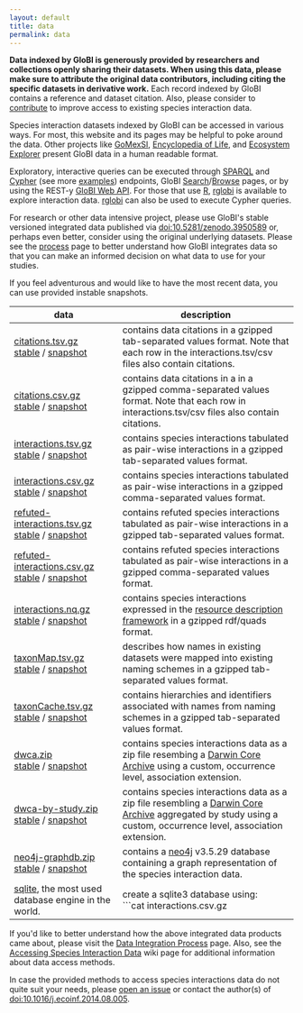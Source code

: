```yaml
---
layout: default
title: data
permalink: data
---
```


**Data indexed by GloBI is generously provided by researchers and collections openly sharing their datasets. When using this data, please make sure to attribute the original data contributors, including citing the specific datasets in derivative work.** Each record indexed by GloBI contains a reference and dataset citation. Also, please consider to [contribute](./contribute) to improve access to existing species interaction data.

Species interaction datasets indexed by GloBI can be accessed in various ways. For most, this website and its pages may be helpful to poke around the data. Other projects like [GoMexSI](http://gomexsi.tamucc.edu), [Encyclopedia of Life](http://eol.org), and [Ecosystem Explorer](http://danielabar.github.io/globi-proto) present GloBI data in a human readable format. 


Exploratory, interactive queries can be executed through [SPARQL](https://lod.globalbioticinteractions.org/globi/sparql?query=SELECT+*+WHERE+%7B%3FX+%3FP+%3FY%7D+LIMIT+10&output=json&stylesheet=%2Fxml-to-html.xsl&force-accept=text%2Fplain) and [Cypher](http://tinyurl.com/whatthingsdohumanseat) (see more [examples](https://github.com/globalbioticinteractions/globalbioticinteractions/wiki/Cypher)) endpoints, GloBI [Search](/index.html)/[Browse](/browse) pages, or by using the REST-y [GloBI Web API](https://github.com/globalbioticinteractions/globalbioticinteractions/wiki/API). For those that use [R](http://r-project.org), [rglobi](http://cran.r-project.org/package=rglobi) is available to explore interaction data. [rglobi](http://cran.r-project.org/package=rglobi) can also be used to execute Cypher queries. 

For research or other data intensive project, please use GloBI's stable versioned integrated data published via [doi:10.5281/zenodo.3950589](https://doi.org/10.5281/zenodo.3950589) or, perhaps even better, consider using the original underlying datasets. Please see the [process](/process) page to better understand how GloBI integrates data so that you can make an informed decision on what data to use for your studies.  

If you feel adventurous and would like to have the most recent data, you can use provided instable snapshots.  

 data | description
 --- | ---
 [citations.tsv.gz](https://zenodo.org/record/5708970/files/citations.tsv.gz) <br/> [stable](https://zenodo.org/record/5708970/files/citations.tsv.gz) / [snapshot](https://depot.globalbioticinteractions.org/snapshot/target/data/tsv/citations.tsv.gz) | contains data citations in a gzipped tab-separated values format. Note that each row in the interactions.tsv/csv files also contain citations.
[citations.csv.gz](https://zenodo.org/record/5708970/files/citations.csv.gz) <br/> [stable](https://zenodo.org/record/5708970/files/citations.csv.gz) / [snapshot](https://depot.globalbioticinteractions.org/snapshot/target/data/csv/citations.csv.gz) | contains data citations in a in a gzipped comma-separated values format. Note that each row in interactions.tsv/csv files also contain citations.
 <span id="interactions.tsv.gz"></span>[interactions.tsv.gz](https://zenodo.org/record/5708970/files/interactions.tsv.gz) <br/> [stable](https://zenodo.org/record/5708970/files/interactions.tsv.gz) / [snapshot](https://depot.globalbioticinteractions.org/snapshot/target/data/tsv/interactions.tsv.gz) | contains species interactions tabulated as pair-wise interactions in a gzipped tab-separated values format.
 [interactions.csv.gz](https://zenodo.org/record/5708970/files/interactions.csv.gz) <br/> [stable](https://zenodo.org/record/5708970/files/interactions.csv.gz) / [snapshot](https://depot.globalbioticinteractions.org/snapshot/target/data/csv/interactions.csv.gz) | contains species interactions tabulated as pair-wise interactions in a gzipped comma-separated values format. 
 <span id="refuted-interactions.tsv.gz"></span>[refuted-interactions.tsv.gz](https://zenodo.org/record/5708970/files/refuted-interactions.tsv.gz) <br/> [stable](https://zenodo.org/record/5708970/files/refuted-interactions.tsv.gz) / [snapshot](https://depot.globalbioticinteractions.org/snapshot/target/data/tsv/refuted-interactions.tsv.gz) | contains refuted species interactions tabulated as pair-wise interactions in a gzipped tab-separated values format.
 <span id="refuted-interactions.csv.gz"></span>[refuted-interactions.csv.gz](https://zenodo.org/record/5708970/files/refuted-interactions.csv.gz) <br/> [stable](https://zenodo.org/record/5708970/files/refuted-interactions.csv.gz) / [snapshot](https://depot.globalbioticinteractions.org/snapshot/target/data/csv/refuted-interactions.csv.gz) | contains refuted species interactions tabulated as pair-wise interactions in a gzipped comma-separated values format.
 [interactions.nq.gz](https://zenodo.org/record/5708970/files/interactions.nq.gz) <br/> [stable](https://zenodo.org/record/5708970/files/interactions.nq.gz) / [snapshot](https://depot.globalbioticinteractions.org/snapshot/target/data/interactions.nq.gz) | contains species interactions expressed in the [resource description framework](https://www.w3.org/RDF/) in a gzipped rdf/quads format.
 [taxonMap.tsv.gz](https://zenodo.org/record/5708970/files/taxonMap.tsv.gz) <br/> [stable](https://zenodo.org/record/5708970/files/taxonMap.tsv.gz) / [snapshot](https://depot.globalbioticinteractions.org/snapshot/target/data/taxa/taxonMap.tsv.gz) | describes how names in existing datasets were mapped into existing naming schemes in a gzipped tab-separated values format.
 [taxonCache.tsv.gz](https://zenodo.org/record/5708970/files/taxonCache.tsv.gz) <br/> [stable](https://zenodo.org/record/5708970/files/taxonCache.tsv.gz) / [snapshot](https://depot.globalbioticinteractions.org/snapshot/target/data/taxa/taxonCache.tsv.gz) | contains hierarchies and identifiers associated with names from naming schemes in a gzipped tab-separated values format. 
 [dwca.zip](https://zenodo.org/record/5708970/files/dwca.zip) <br/> [stable](https://zenodo.org/record/5708970/files/dwca.zip) / [snapshot](https://depot.globalbioticinteractions.org/snapshot/target/eol-globi-datasets-1.1-SNAPSHOT-darwin-core.zip) | contains species interactions data as a zip file resembing a [Darwin Core Archive](http://rs.tdwg.org/dwc/) using a custom, occurrence level, association extension. 
 [dwca-by-study.zip](https://zenodo.org/record/5708970/files/dwca-by-study.zip) <br/> [stable](https://zenodo.org/record/5708970/files/dwca-by-study.zip) / [snapshot](https://depot.globalbioticinteractions.org/snapshot/target/eol-globi-datasets-1.1-SNAPSHOT-darwin-core-aggregated.zip) | contains species interactions data as a zip file resembling a [Darwin Core Archive](http://rs.tdwg.org/dwc/) aggregated by study using a custom, occurrence level, association extension. 
 [neo4j-graphdb.zip](https://zenodo.org/record/5708970/files/neo4j-graphdb.zip) <br/> [stable](https://zenodo.org/record/5708970/files/neo4j-graphdb.zip) / [snapshot](https://depot.globalbioticinteractions.org/snapshot/target/eol-globi-datasets-1.1-SNAPSHOT-neo4j-graph-db.zip) | contains a [neo4j](https://neo4j.org) v3.5.29 database containing a graph representation of the species interaction data. 
 [sqlite](https://sqlite.org), the most used database engine in the world. | create a sqlite3 database using:<br/> ```cat interactions.csv.gz | gunzip | sqlite3 -csv globi.db '.import /dev/stdin interactions'``` . <br/>If you'd like to reduce your database size, you can drop columns before importing them using powertools like [```cut```](https://en.wikipedia.org/wiki/Cut_(Unix)) or [```mlr/miller```](https://github.com/johnkerl/miller). See also [importing csv files](https://sqlite.org/cli.html#importing_csv_files).

If you'd like to better understand how the above integrated data products came about, please visit the [Data Integration Process](/process) page.  Also, see the [Accessing Species Interaction Data](https://github.com/globalbioticinteractions/globalbioticinteractions/wiki#accessing-species-interaction-data) wiki page for additional information about data access methods.

In case the provided methods to access species interactions data do not quite suit your needs, please [open an issue](https://github.com/globalbioticinteractions/globalbioticinteractions/issues/new) or contact the author(s) of [doi:10.1016/j.ecoinf.2014.08.005](http://dx.doi.org/10.1016/j.ecoinf.2014.08.005).  

